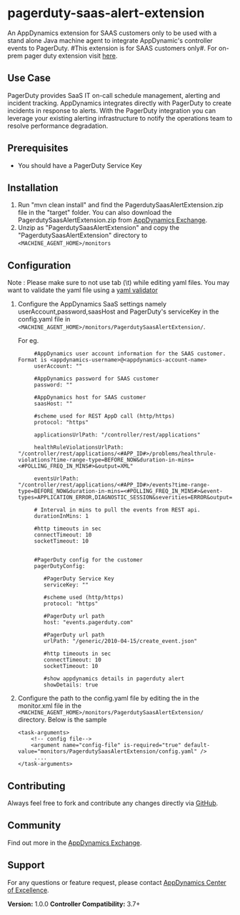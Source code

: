 pagerduty-saas-alert-extension
==========================

An AppDynamics extension for SAAS customers only to be used with a stand alone Java machine agent to integrate AppDynamic's controller events
to PagerDuty. #This extension is for SAAS customers only#. For on-prem pager duty extension visit [here](http://community.appdynamics.com/t5/AppDynamics-eXchange/PagerDuty-Alerting-Extension/idi-p/747).


## Use Case ##

PagerDuty provides SaaS IT on-call schedule management, alerting and incident tracking. AppDynamics integrates directly with PagerDuty to create incidents in response to alerts.
With the PagerDuty integration you can leverage your existing alerting infrastructure to notify the operations team to resolve performance degradation.

## Prerequisites ##

- You should have a PagerDuty Service Key


## Installation ##

1. Run "mvn clean install" and find the PagerdutySaasAlertExtension.zip file in the "target" folder. You can also download the PagerdutySaasAlertExtension.zip from [AppDynamics Exchange][].
2. Unzip as "PagerdutySaasAlertExtension" and copy the "PagerdutySaasAlertExtension" directory to `<MACHINE_AGENT_HOME>/monitors`



## Configuration ##

Note : Please make sure to not use tab (\t) while editing yaml files. You may want to validate the yaml file using a [yaml validator](http://yamllint.com/)

1. Configure the AppDynamics SaaS settings namely userAccount,password,saasHost and PagerDuty's serviceKey in the config.yaml file in `<MACHINE_AGENT_HOME>/monitors/PagerdutySaasAlertExtension/`.

   For eg.

   ```
        #AppDynamics user account information for the SAAS customer. Format is <appdynamics-username>@<appdynamics-account-name>
        userAccount: ""

        #AppDynamics password for SAAS customer
        password: ""

        #AppDynamics host for SAAS customer
        saasHost: ""

        #scheme used for REST AppD call (http/https)
        protocol: "https"

        applicationsUrlPath: "/controller/rest/applications"

        healthRuleViolationsUrlPath: "/controller/rest/applications/<#APP_ID#>/problems/healthrule-violations?time-range-type=BEFORE_NOW&duration-in-mins=<#POLLING_FREQ_IN_MINS#>&output=XML"

        eventsUrlPath: "/controller/rest/applications/<#APP_ID#>/events?time-range-type=BEFORE_NOW&duration-in-mins=<#POLLING_FREQ_IN_MINS#>&event-types=APPLICATION_ERROR,DIAGNOSTIC_SESSION&severities=ERROR&output=XML"

        # Interval in mins to pull the events from REST api.
        durationInMins: 1

        #http timeouts in sec
        connectTimeout: 10
        socketTimeout: 10


        #PagerDuty config for the customer
        pagerDutyConfig:

           #PagerDuty Service Key
           serviceKey: ""

           #scheme used (http/https)
           protocol: "https"

           #PagerDuty url path
           host: "events.pagerduty.com"

           #PagerDuty url path
           urlPath: "/generic/2010-04-15/create_event.json"

           #http timeouts in sec
           connectTimeout: 10
           socketTimeout: 10

           #show appdynamics details in pagerduty alert
           showDetails: true

   ```


3. Configure the path to the config.yaml file by editing the <task-arguments> in the monitor.xml file in the `<MACHINE_AGENT_HOME>/monitors/PagerdutySaasAlertExtension/` directory. Below is the sample

     ```
     <task-arguments>
         <!-- config file-->
         <argument name="config-file" is-required="true" default-value="monitors/PagerdutySaasAlertExtension/config.yaml" />
          ....
     </task-arguments>
    ```


## Contributing ##

Always feel free to fork and contribute any changes directly via [GitHub][].

## Community ##

Find out more in the [AppDynamics Exchange][].

## Support ##

For any questions or feature request, please contact [AppDynamics Center of Excellence][].

**Version:** 1.0.0
**Controller Compatibility:** 3.7+

[Github]: https://github.com/Appdynamics/pagerduty-saas-alert-extension
[AppDynamics Exchange]: http://community.appdynamics.com/t5/AppDynamics-eXchange/idb-p/extensions
[AppDynamics Center of Excellence]: mailto:ace-request@appdynamics.com
